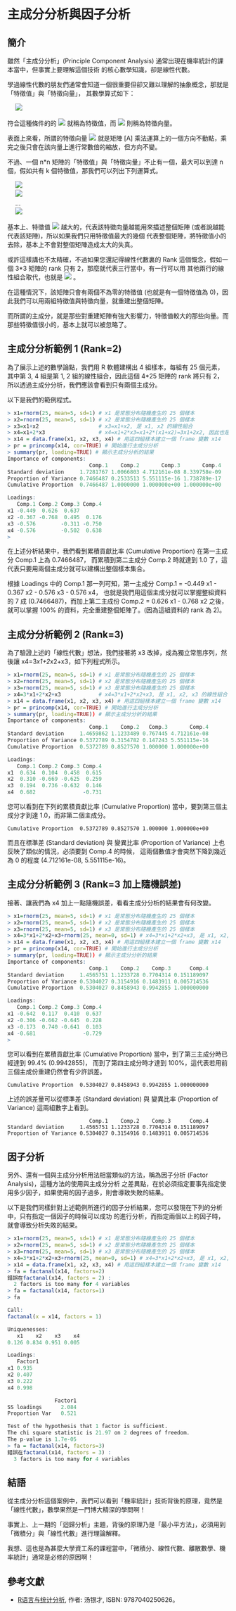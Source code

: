 # 主成分分析與因子分析

## 簡介

雖然「主成分分析」(Principle Component Analysis) 通常出現在機率統計的課本當中，但事實上要理解這個技術
的核心數學知識，卻是線性代數。

學過線性代數的朋友們通常會知道一個很重要但卻又難以理解的抽象概念，那就是「特徵值」與「特徵向量」，
其數學算式如下：

　  ![](../timg/0010fa7e4e1c.jpg)   

符合這種條件的的  ![](../timg/c6a6eb61fd9c.jpg)  就稱為特徵值，而  ![](../timg/259132779c57.jpg)  則稱為特徵向量。

表面上來看，所謂的特徵向量  ![](../timg/259132779c57.jpg)  就是矩陣 [A] 乘法運算上的一個方向不動點，乘完之後只會在該向量上進行常數倍的縮放，但方向不變。

不過、一個 n*n 矩陣的「特徵值」與「特徵向量」不止有一個，最大可以到達 n 個，假如共有 k 個特徵值，那我們可以列出下列運算式。

　  ![](../timg/9b7f5816221d.jpg)   
　  ![](../timg/9a70096eafac.jpg)   
　 ...  
　  ![](../timg/e086b0976a2b.jpg)   

基本上、特徵值  ![](../timg/5614371f803f.jpg)  越大的，代表該特徵向量越能用來描述整個矩陣 (或者說越能代表該矩陣)，所以如果我們只用特徵值最大的幾個
代表整個矩陣，將特徵值小的去除，基本上不會對整個矩陣造成太大的失真。

或許這樣講也不太精確，不過如果您還記得線性代數裏的 Rank 這個慨念，假如一個 3*3 矩陣的 rank 只有 2，那麼就代表三行當中，有一行可以用
其他兩行的線性組合取代，也就是  ![](../timg/34a578b55cf6.jpg)  。

在這種情況下，該矩陣只會有兩個不為零的特徵值 (也就是有一個特徵值為 0)，因此我們可以用兩組特徵值與特徵向量，就重建出整個矩陣。

而所謂的主成分，就是那些對重建矩陣有強大影響力，特徵值較大的那些向量。而那些特徵值很小的，基本上就可以被忽略了。

## 主成分分析範例 1 (Rank=2)

為了展示上述的數學論點，我們用 R 軟體建構出 4 組樣本，每組有 25 個元素，其中第 3, 4 組是第 1, 2 組的線性組合，因此這個 4*25 矩陣的 rank 
將只有 2，所以透過主成分分析，我們應該會看到只有兩個主成分。

以下是我們的範例程式。

```R
> x1=rnorm(25, mean=5, sd=1) # x1 是常態分布隨機產生的 25 個樣本
> x2=rnorm(25, mean=5, sd=1) # x2 是常態分布隨機產生的 25 個樣本
> x3=x1+x2                   # x3=x1+x2, 是 x1, x2 的線性組合
> x4=x1+2*x3                 # x4=x1+2*x3=x1+2*(x1+x2)=3x1+2x2, 因此也是 x1, x2 的線性組合。
> x14 = data.frame(x1, x2, x3, x4) # 用這四組樣本建立一個 frame 變數 x14
> pr = princomp(x14, cor=TRUE) # 開始進行主成分分析
> summary(pr, loading=TRUE) # 顯示主成分分析的結果
Importance of components:
                          Comp.1    Comp.2       Comp.3       Comp.4
Standard deviation     1.7281767 1.0066803 4.712161e-08 8.339758e-09
Proportion of Variance 0.7466487 0.2533513 5.551115e-16 1.738789e-17
Cumulative Proportion  0.7466487 1.0000000 1.000000e+00 1.000000e+00

Loadings:
   Comp.1 Comp.2 Comp.3 Comp.4
x1 -0.449  0.626  0.637       
x2 -0.367 -0.768  0.495  0.176
x3 -0.576        -0.311 -0.750
x4 -0.576        -0.502  0.638
> 
```

在上述分析結果中，我們看到累積貢獻比率 (Cumulative Proportion) 在第一主成分 Comp.1 上為 0.7466487，
而累積到第二主成分 Comp.2 時就達到 1.0 了，這代表只要用兩個主成分就可以建構出整個樣本集合。

根據 Loadings 中的 Comp.1 那一列可知，第一主成分 Comp.1 = -0.449 x1 - 0.367 x2 - 0.576 x3 - 0.576 x4，
也就是我們用這個主成分就可以掌握整組資料的 7 成 (0.7466487)，而加上第二主成份 Comp.2 = 0.626 x1 - 0.768 x2 之後，
就可以掌握 100% 的資料，完全重建整個矩陣了。(因為這組資料的 rank 為 2)。

## 主成分分析範例 2 (Rank=3)

為了驗證上述的「線性代數」想法，我們接著將 x3 改掉，成為獨立常態序列，然後讓 x4=3*x1+2*x2+x3，如下列程式所示。

```R
> x1=rnorm(25, mean=5, sd=1) # x1 是常態分布隨機產生的 25 個樣本
> x2=rnorm(25, mean=5, sd=1) # x2 是常態分布隨機產生的 25 個樣本
> x3=rnorm(25, mean=5, sd=1) # x3 是常態分布隨機產生的 25 個樣本
> x4=3*x1+2*x2+x3            # x4=3*x1+2*x2+x3, 是 x1, x2, x3 的線性組合
> x14 = data.frame(x1, x2, x3, x4) # 用這四組樣本建立一個 frame 變數 x14
> pr = princomp(x14, cor=TRUE) # 開始進行主成分分析
> summary(pr, loading=TRUE)) # 顯示主成分分析的結果
Importance of components:
                          Comp.1    Comp.2   Comp.3       Comp.4
Standard deviation     1.4659862 1.1233489 0.767445 4.712161e-08
Proportion of Variance 0.5372789 0.3154782 0.147243 5.551115e-16
Cumulative Proportion  0.5372789 0.8527570 1.000000 1.000000e+00

Loadings:
   Comp.1 Comp.2 Comp.3 Comp.4
x1  0.634  0.104  0.458  0.615
x2  0.310 -0.669 -0.625  0.259
x3  0.194  0.736 -0.632  0.146
x4  0.682               -0.731

```

您可以看到在下列的累積貢獻比率 (Cumulative Proportion) 當中，要到第三個主成分才到達 1.0，而非第二個主成分。

```
Cumulative Proportion  0.5372789 0.8527570 1.000000 1.000000e+00
```

而且在標準差 (Standard deviation) 與 變異比率 (Proportion of Variance) 上也反映了類似的情況，必須要到 Comp.4 的時候，
這兩個數值才會突然下降到幾近為 0 的程度 (4.712161e-08, 5.551115e-16)。

## 主成分分析範例 3 (Rank=3 加上隨機誤差)

接著、讓我們為 x4 加上一點隨機誤差，看看主成分分析的結果會有何改變。

```R
> x1=rnorm(25, mean=5, sd=1) # x1 是常態分布隨機產生的 25 個樣本
> x2=rnorm(25, mean=5, sd=1) # x2 是常態分布隨機產生的 25 個樣本
> x3=rnorm(25, mean=5, sd=1) # x3 是常態分布隨機產生的 25 個樣本
> x4=3*x1+2*x2+x3+rnorm(25, mean=0, sd=1) # x4=3*x1+2*x2+x3, 是 x1, x2, x3 的線性組合加上常態隨機誤差
> x14 = data.frame(x1, x2, x3, x4) # 用這四組樣本建立一個 frame 變數 x14
> pr = princomp(x14, cor=TRUE) # 開始進行主成分分析
> summary(pr, loading=TRUE)) # 顯示主成分分析的結果
Importance of components:
                          Comp.1    Comp.2    Comp.3      Comp.4
Standard deviation     1.4565751 1.1233728 0.7704314 0.151189097
Proportion of Variance 0.5304027 0.3154916 0.1483911 0.005714536
Cumulative Proportion  0.5304027 0.8458943 0.9942855 1.000000000

Loadings:
   Comp.1 Comp.2 Comp.3 Comp.4
x1 -0.642  0.117  0.410  0.637
x2 -0.306 -0.662 -0.645  0.228
x3 -0.173  0.740 -0.641  0.103
x4 -0.681               -0.729
> 
```

您可以看到在累積貢獻比率 (Cumulative Proportion) 當中，到了第三主成分時已經達到 99.4% (0.9942855)，
而到了第四主成分時才達到 100%，這代表若用前三個主成份重建仍然會有少許誤差。

```
Cumulative Proportion  0.5304027 0.8458943 0.9942855 1.000000000
```

上述的誤差量可以從標準差 (Standard deviation) 與 變異比率 (Proportion of Variance) 這兩組數字上看到。

```
                          Comp.1    Comp.2    Comp.3      Comp.4
Standard deviation     1.4565751 1.1233728 0.7704314 0.151189097
Proportion of Variance 0.5304027 0.3154916 0.1483911 0.005714536
```

## 因子分析

另外、還有一個與主成分分析用法相當類似的方法，稱為因子分析 (Factor Analysis)，這種方法的使用與主成分分析
之差異點，在於必須指定要事先指定使用多少因子，如果使用的因子過多，則會導致失敗的結果。

以下是我們同樣針對上述範例所進行的因子分析結果，您可以發現在下列的分析中，只有指定一個因子的時候可以成功
的進行分析，而指定兩個以上的因子時，就會導致分析失敗的結果。

```R
> x1=rnorm(25, mean=5, sd=1) # x1 是常態分布隨機產生的 25 個樣本
> x2=rnorm(25, mean=5, sd=1) # x2 是常態分布隨機產生的 25 個樣本
> x3=rnorm(25, mean=5, sd=1) # x3 是常態分布隨機產生的 25 個樣本
> x4=3*x1+2*x2+x3+rnorm(25, mean=0, sd=1) # x4=3*x1+2*x2+x3, 是 x1, x2, x3 的線性組合加上常態隨機誤差
> x14 = data.frame(x1, x2, x3, x4) # 用這四組樣本建立一個 frame 變數 x14
> fa = factanal(x14, factors=2)
錯誤在factanal(x14, factors = 2) : 
  2 factors is too many for 4 variables
> fa = factanal(x14, factors=1)
> fa

Call:
factanal(x = x14, factors = 1)

Uniquenesses:
   x1    x2    x3    x4 
0.126 0.834 0.951 0.005 

Loadings:
   Factor1
x1 0.935  
x2 0.407  
x3 0.222  
x4 0.998  

               Factor1
SS loadings      2.084
Proportion Var   0.521

Test of the hypothesis that 1 factor is sufficient.
The chi square statistic is 21.97 on 2 degrees of freedom.
The p-value is 1.7e-05 
> fa = factanal(x14, factors=3)
錯誤在factanal(x14, factors = 3) : 
  3 factors is too many for 4 variables
```

## 結語

從主成分分析這個案例中，我們可以看到「機率統計」技術背後的原理，竟然是「線性代數」，數學果然是一門博大精深的學問啊！

事實上、上一期的「迴歸分析」主題，背後的原理乃是「最小平方法」，必須用到「微積分」與「線性代數」進行理論解釋。

我想、這也是為甚麼大學資工系的課程當中，「微積分、線性代數、離散數學、機率統計」通常是必修的原因啊！


## 參考文獻
* [R语言与统计分析](http://book.douban.com/subject/3337668/), 作者: 汤银才, ISBN: 9787040250626。

